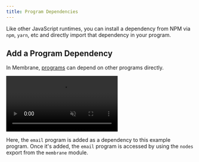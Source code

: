 ```yaml
---
title: Program Dependencies
---
```


Like other JavaScript runtimes, you can install a dependency from NPM via `npm`, `yarn`, etc and directly import that dependency in your program.

<!-- TODO: ## Add an NPM Dependency -->

## Add a Program Dependency

In Membrane, [programs](/concepts/programs/) can depend on other programs directly.

<video class="aspect-video !m-8" src="/cloud-assets/add-a-dependency.mp4" muted autoplay loop></video>

Here, the `email` program is added as a dependency to this example program. Once it's added, the `email` program is accessed by using the `nodes` export from the `membrane` module.

<!-- TODO: ## Add a Granular Dependency -->
